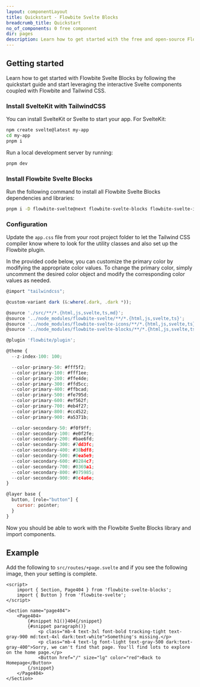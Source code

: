 ```yaml
---
layout: componentLayout
title: Quickstart - Flowbite Svelte Blocks
breadcrumb_title: Quickstart
no_of_components: 0 free component
dir: pages
description: Learn how to get started with the free and open-source Flowbite Svelte Blocks component library
---
```


## Getting started

Learn how to get started with Flowbite Svelte Blocks by following the quickstart guide and start leveraging the interactive Svelte components coupled with Flowbite and Tailwind CSS.

### Install SvelteKit with TailwindCSS

You can install SvelteKit or Svelte to start your app. For SvelteKit:

```bash example
npm create svelte@latest my-app
cd my-app
pnpm i
```

Run a local development server by running:

```bash
pnpm dev
```

### Install Flowbite Svelte Blocks

Run the following command to install all Flowbite Svelte Blocks dependencies and libraries:

```sh
pnpm i -D flowbite-svelte@next flowbite-svelte-blocks flowbite-svelte-icons flowbite-typography flowbite
```

### Configuration

Update the `app.css` file from your root project folder to let the Tailwind CSS compiler know where to look for the utility classes and also set up the Flowbite plugin.

In the provided code below, you can customize the primary color by modifying the appropriate color values. To change the primary color, simply uncomment the desired color object and modify the corresponding color values as needed.

```js
@import "tailwindcss";

@custom-variant dark (&:where(.dark, .dark *));

@source './src/**/*.{html,js,svelte,ts,md}';
@source '../node_modules/flowbite-svelte/**/*.{html,js,svelte,ts}';
@source '../node_modules/flowbite-svelte-icons/**/*.{html,js,svelte,ts}';
@source '../node_modules/flowbite-svelte-blocks/**/*.{html,js,svelte,ts}';

@plugin 'flowbite/plugin';

@theme {
  --z-index-100: 100;

  --color-primary-50: #fff5f2;
  --color-primary-100: #fff1ee;
  --color-primary-200: #ffe4de;
  --color-primary-300: #ffd5cc;
  --color-primary-400: #ffbcad;
  --color-primary-500: #fe795d;
  --color-primary-600: #ef562f;
  --color-primary-700: #eb4f27;
  --color-primary-800: #cc4522;
  --color-primary-900: #a5371b;

  --color-secondary-50: #f0f9ff;
  --color-secondary-100: #e0f2fe;
  --color-secondary-200: #bae6fd;
  --color-secondary-300: #7dd3fc;
  --color-secondary-400: #38bdf8;
  --color-secondary-500: #0ea5e9;
  --color-secondary-600: #0284c7;
  --color-secondary-700: #0369a1;
  --color-secondary-800: #075985;
  --color-secondary-900: #0c4a6e;
}

@layer base {
  button, [role="button"] {
    cursor: pointer;
  }
}
```

Now you should be able to work with the Flowbite Svelte Blocks library and import components.

## Example

Add the following to `src/routes/+page.svelte` and if you see the following image, then your setting is complete.

```svelte example hideResponsiveButtons
<script>
	import { Section, Page404 } from 'flowbite-svelte-blocks';
	import { Button } from 'flowbite-svelte';
</script>

<Section name="page404">
	<Page404>
		{#snippet h1()}404{/snippet}
		{#snippet paragraph()}
			<p class="mb-4 text-3xl font-bold tracking-tight text-gray-900 md:text-4xl dark:text-white">Something's missing.</p>
			<p class="mb-4 text-lg font-light text-gray-500 dark:text-gray-400">Sorry, we can't find that page. You'll find lots to explore on the home page.</p>
			<Button href="/" size="lg" color="red">Back to Homepage</Button>
		{/snippet}
	</Page404>
</Section>
```
